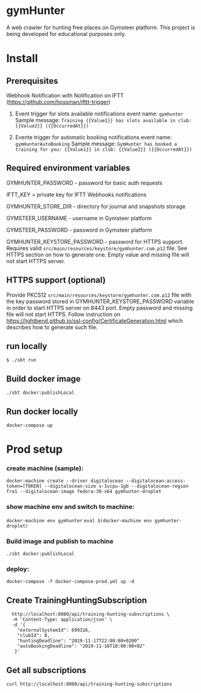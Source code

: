# gymHunter
A web crawler for hunting free places on Gymsteer platform.
This project is being developed for educational purposes only.


# Install
## Prerequisites
Webhook Notification with Notification on IFTT (https://github.com/hossman/ifttt-trigger)

1. Event trigger for slots available notifications 
event name: ```gymhunter```
Sample message: ```Training {{Value1}} has slots available in club: {{Value2}} ({{OccurredAt}})```

2. Evente trigger for automatic booking notifications 
event name: ```gymHunterAutoBooking```
Sample message: ```GymHunter has booked a training for you: {{Value1}} in club: {{Value2}} ({{OccurredAt}})```


## Required environment variables
GYMHUNTER_PASSWORD - password for basic auth requests

IFTT_KEY = private key for IFTT Webhooks notifications

GYMHUNTER_STORE_DIR - directory for journal and snapshots storage

GYMSTEER_USERNAME - username in Gymsteer platform

GYMSTEER_PASSWORD - password in Gymsteer platform

GYMHUNTER_KEYSTORE_PASSWORD - password for HTTPS support. Requires valid ```src/main/resources/keystore/gymhunter.com.p12``` file. See HTTPS section on how to generate one. Empty value and missing file will not start HTTPS server.

## HTTPS support (optional)
Provide PKCS12 ```src/main/resources/keystore/gymhunter.com.p12``` file with the key password stored in GYMHUNTER_KEYSTORE_PASSWORD variable in order to start HTTPS server on 8443 port.
Empty password and missing file will not start HTTPS.
Follow instruction on https://lightbend.github.io/ssl-config/CertificateGeneration.html which describes how to generate such file.  
 
## run locally
```$ ./sbt run```

## Build docker image
```./sbt docker:publishLocal```

## Run docker locally

```docker-compose up```

# Prod setup
### create machine (sample):
```docker-machine create --driver digitalocean --digitalocean-access-token=[TOKEN] --digitalocean-size s-1vcpu-1gb --digitalocean-region fra1 --digitalocean-image fedora-30-x64 gymhunter-droplet```

### show machine env and switch to machine:
```docker-machine env gymhunter```
```eval $(docker-machine env gymhunter-droplet)```

### Build image and publish to machine
```./sbt docker:publishLocal```

### deploy:
```docker-compose -f docker-compose-prod.yml up -d```

## Create TrainingHuntingSubscription
```curl -X POST \
  http://localhost:8080/api/training-hunting-subscriptions \
  -H 'Content-Type: application/json' \
  -d '{
	"externalSystemId": 699316,
	"clubId": 8,
	"huntingDeadline": "2019-11-17T22:00:00+0200"
	"autoBookingDeadline": "2019-11-16T10:00:00+02"
   }'
```

## Get all subscriptions
```curl http://localhost:8080/api/training-hunting-subscriptions```
